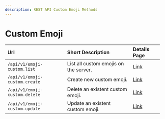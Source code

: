 ```yaml
---
description: REST API Custom Emoji Methods
---
```


# Custom Emoji

| Url | Short Description | Details Page |
| :--- | :--- | :--- |
| `/api/v1/emoji-custom.list` | List all custom emojis on the server. | [Link](list.md) |
| `/api/v1/emoji-custom.create` | Create new custom emoji. | [Link](create.md) |
| `/api/v1/emoji-custom.delete` | Delete an existent custom emoji. | [Link](delete.md) |
| `/api/v1/emoji-custom.update` | Update an existent custom emoji. | [Link](update.md) |

